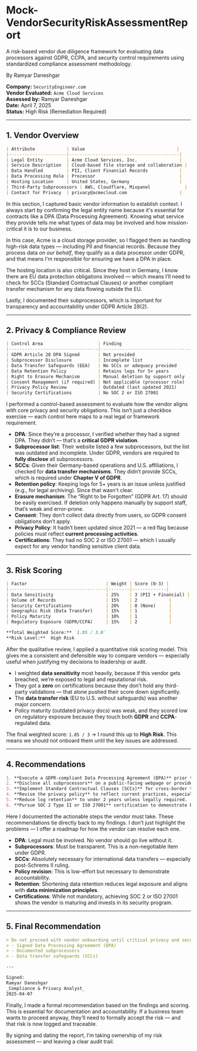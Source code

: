 # Mock-VendorSecurityRiskAssessmentReport
A risk-based vendor due diligence framework for evaluating data processors against GDPR, CCPA, and security control requirements using standardized compliance assessment methodology.

By Ramyar Daneshgar 

**Company:** `SecurityEngineer.com`  
**Vendor Evaluated:** `Acme Cloud Services`  
**Assessed by:** Ramyar Daneshgar  
**Date:** April 7, 2025  
**Status:**  High Risk (Remediation Required)

---

## 1. Vendor Overview

```markdown
| Attribute            | Value                                   |
|----------------------|------------------------------------------|
| Legal Entity         | Acme Cloud Services, Inc.                |
| Service Description  | Cloud-based file storage and collaboration |
| Data Handled         | PII, Client Financial Records            |
| Data Processing Role | Processor                                |
| Hosting Location     | United States, Germany                   |
| Third-Party Subprocessors | AWS, Cloudflare, Mixpanel             |
| Contact for Privacy  | privacy@acmecloud.com                    |
```

In this section, I captured basic vendor information to establish context. I always start by confirming the legal entity name because it's essential for contracts like a DPA (Data Processing Agreement). Knowing what service they provide tells me what types of data may be involved and how mission-critical it is to our business.

In this case, Acme is a cloud storage provider, so I flagged them as handling high-risk data types — including PII and financial records. Because they process data *on our behalf*, they qualify as a data processor under GDPR, and that means I'm responsible for ensuring we have a DPA in place.

The hosting location is also critical. Since they host in Germany, I know there are EU data protection obligations involved — which means I’ll need to check for SCCs (Standard Contractual Clauses) or another compliant transfer mechanism for any data flowing outside the EU.

Lastly, I documented their subprocessors, which is important for transparency and accountability under GDPR Article 28(2).

---

## 2. Privacy & Compliance Review

```markdown
| Control Area                     | Finding                                        | Status     |
|----------------------------------|------------------------------------------------|------------|
| GDPR Article 28 DPA Signed       | Not provided                                   | Missing    |
| Subprocessor Disclosure          | Incomplete list                                | Partial    |
| Data Transfer Safeguards (EEA)   | No SCCs or adequacy provided                   | Missing    |
| Data Retention Policy            | Retains logs for 5+ years                      | High Risk  |
| Right to Erasure Mechanism       | Manual deletion by support only                | Weak       |
| Consent Management (if required) | Not applicable (processor role)                | Pass       |
| Privacy Policy Review            | Outdated (last updated 2021)                   | Outdated   |
| Security Certifications          | No SOC 2 or ISO 27001                          | Missing    |
```


I performed a control-based assessment to evaluate how the vendor aligns with core privacy and security obligations. This isn’t just a checkbox exercise — each control here maps to a real legal or framework requirement.

- **DPA**: Since they’re a processor, I verified whether they had a signed DPA. They didn’t — that’s a **critical GDPR violation**.
- **Subprocessor list**: Their website listed a few subprocessors, but the list was outdated and incomplete. Under GDPR, vendors are required to **fully disclose** all subprocessors. 
- **SCCs**: Given their Germany-based operations and U.S. affiliations, I checked for **data transfer mechanisms**. They didn’t provide SCCs, which is required under **Chapter V of GDPR**.
- **Retention policy**: Keeping logs for 5+ years is an issue unless justified (e.g., for legal archiving). Since that wasn't clear.
- **Erasure mechanism**: The “Right to be Forgotten” (GDPR Art. 17) should be easily exercised. If deletion only happens manually by support staff, that’s weak and error-prone.
- **Consent**: They don’t collect data directly from users, so GDPR consent obligations don’t apply.
- **Privacy Policy**: It hadn’t been updated since 2021 — a red flag because policies must reflect **current processing activities**.
- **Certifications**: They had no SOC 2 or ISO 27001 — which I usually expect for any vendor handling sensitive client data.

---

## 3. Risk Scoring

```markdown
| Factor                              | Weight | Score (0-3) |
|-------------------------------------|--------|-------------|
| Data Sensitivity                    | 25%    | 3 (PII + Financial) |
| Volume of Records                   | 15%    | 2            |
| Security Certifications             | 20%    | 0 (None)     |
| Geographic Risk (Data Transfer)     | 15%    | 1            |
| Policy Maturity                     | 10%    | 1            |
| Regulatory Exposure (GDPR/CCPA)     | 15%    | 2            |

**Total Weighted Score:** `1.85 / 3.0`  
**Risk Level:**  High Risk
```

After the qualitative review, I applied a quantitative risk scoring model. This gives me a consistent and defensible way to compare vendors — especially useful when justifying my decisions to leadership or audit.

- I weighted **data sensitivity** most heavily, because if this vendor gets breached, we’re exposed to legal and reputational risk.
- They got a **zero** on certifications because they don’t hold any third-party validations — that alone pushed their score down significantly.
- The **data transfer risk** (EU to U.S. without safeguards) was another major concern.
- Policy maturity (outdated privacy docs) was weak, and they scored low on regulatory exposure because they touch both **GDPR** and **CCPA**-regulated data.

The final weighted score: `1.85 / 3` → I round this up to **High Risk**. This means we should not onboard them until the key issues are addressed.

---

## 4. Recommendations

```markdown
1. **Execute a GDPR-compliant Data Processing Agreement (DPA)** prior to onboarding.
2. **Disclose all subprocessors** on a public-facing webpage or provide internal documentation.
3. **Implement Standard Contractual Clauses (SCCs)** for cross-border transfers involving the EEA.
4. **Revise the privacy policy** to reflect current practices, especially data sharing and retention.
5. **Reduce log retention** to under 2 years unless legally required.
6. **Pursue SOC 2 Type II or ISO 27001** certification to demonstrate baseline security controls.
```

Here I documented the actionable steps the vendor must take. These recommendations tie directly back to my findings. I don’t just highlight the problems — I offer a roadmap for how the vendor can resolve each one.

- **DPA**: Legal must be involved. No vendor should go live without it.
- **Subprocessors**: Must be transparent. This is a non-negotiable item under GDPR.
- **SCCs**: Absolutely necessary for international data transfers — especially post-Schrems II ruling.
- **Policy revision**: This is low-effort but necessary to demonstrate accountability.
- **Retention**: Shortening data retention reduces legal exposure and aligns with **data minimization principles**.
- **Certifications**: While not mandatory, achieving SOC 2 or ISO 27001 shows the vendor is maturing and invests in its security program.

---

## 5. Final Recommendation

```markdown
> Do not proceed with vendor onboarding until critical privacy and security gaps are addressed:
> - Signed Data Processing Agreement (DPA)
> - Documented subprocessors
> - Data transfer safeguards (SCCs)

---

Signed:  
Ramyar Daneshgar  
_Compliance & Privacy Analyst_  
2025-04-07
```


Finally, I made a formal recommendation based on the findings and scoring. This is essential for documentation and accountability. If a business team wants to proceed anyway, they’ll need to formally accept the risk — and that risk is now logged and traceable.

By signing and dating the report, I’m taking ownership of my risk assessment — and leaving a clear audit trail.
